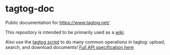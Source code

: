 # tagtog-doc

Public documentation for https://www.tagtog.net/

This repository is intended to be primarily used as a [wiki](wiki).

Also use the [tagtog script](https://github.com/tagtog/tagtog-doc/blob/master/tagtog) to do many common operations in tagtog: upload, search, and download documents! [Full API specification here](https://github.com/tagtog/tagtog-doc/wiki/API-documents-v0.1)
